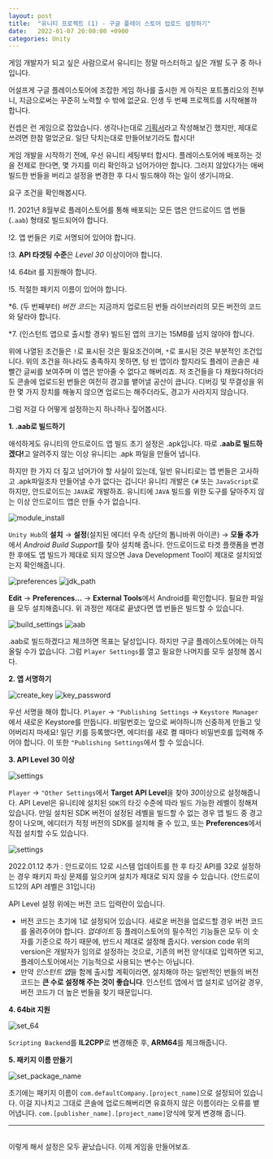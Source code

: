 ```yaml
---
layout: post
title:  "유니티 프로젝트 (1) - 구글 플레이 스토어 업로드 설정하기"
date:   2022-01-07 20:00:00 +0900
categories: Unity
---
```


게임 개발자가 되고 싶은 사람으로서 유니티는 정말 마스터하고 싶은 개발 도구 중 하나입니다.

어설프게 구글 플레이스토어에 조잡한 게임 하나를 출시한 게 아직은 포트폴리오의 전부니, 지금으로써는 꾸준히 노력할 수 밖에 없군요. 인생 두 번째 프로젝트를 시작해볼까 합니다.

컨셉은 런 게임으로 잡았습니다. 생각나는대로 [기획서][plan]라고 작성해보긴 했지만, 제대로 쓰려면 한참 멀었군요.
일단 닥치는대로 만들어보기라도 합시다!

게임 개발을 시작하기 전에, 우선 유니티 세팅부터 합시다.
플레이스토어에 배포하는 것을 전제로 한다면, 몇 가지를 미리 확인하고 넘어가야만 합니다. 그러지 않았다가는 애써 빌드한 번들을 버리고 설정을 변경한 후 다시 빌드해야 하는 일이 생기니까요.

요구 조건을 확인해봅시다.

!1. 2021년 8월부로 플레이스토어를 통해 배포되는 모든 앱은 안드로이드 앱 번들(`.aab`) 형태로 빌드되어야 합니다.

!2. 앱 번들은 키로 서명되어 있어야 합니다.

!3. <strong>API 타겟팅 수준</strong>은 <em>Level 30</em> 이상이어야 합니다.

!4. 64bit 를 지원해야 합니다.

!5. 적절한 패키지 이름이 있어야 합니다.

*6. (두 번째부터) <em>버전 코드</em>는 지금까지 업로드된 번들 라이브러리의 모든 버전의 코드와 달라야 합니다.

*7. (인스턴트 앱으로 출시할 경우) 빌드된 앱의 크기는 15MB를 넘지 않아야 합니다.

위에 나열된 조건들은 `!`로 표시된 것은 필요조건이며, `*`로 표시된 것은 부분적인 조건입니다. 위의 조건을 하나라도 충족하지 못하면, 텅 빈 앱이라 할지라도 플레이 콘솔은 새빨간 글씨를 보여주며 이 앱은 받아줄 수 없다고 해버리죠. 저 조건들을 다 채웠다하더라도 콘솔에 업로드된 번들은 여전히 경고를 뱉어낼 공산이 큽니다. 디버깅 및 무결성을 위한 몇 가지 장치를 해놓지 않으면 업로드는 해주더라도, 경고가 사라지지 않습니다.

그럼 저걸 다 어떻게 설정하는지 하나하나 짚어봅시다.

<strong>1. .aab로 빌드하기</strong>

애석하게도 유니티의 안드로이드 앱 빌드 초기 설정은 .apk입니다. 따로 <strong>.aab로 빌드하겠다!</strong>고 알려주지 않는 이상 유니티는 .apk 파일을 만들어 냅니다.

하지만 한 가지 더 짚고 넘어가야 할 사실이 있는데, 일반 유니티로는 앱 번들은 고사하고 .apk파일조차 만들어낼 수가 없다는 겁니다! 유니티 개발은 `C#` 또는 `JavaScript`로 하지만, 안드로이드는 `JAVA`로 개발하죠. 유니티에 `JAVA` 빌드를 위한 도구를 달아주지 않는 이상 안드로이드 앱은 만들 수가 없습니다.

![module_install](/assets/images/2022-01-08-unity-01/module_install.png)

`Unity Hub`의 <strong>설치</strong> &rarr; <strong>설정</strong>(설치된 에디터 우측 상단의 톱니바퀴 아이콘) &rarr; <strong>모듈 추가</strong>에서 <em>Android Build Support</em>를 찾아 설치해 줍니다.
안드로이드로 타겟 플랫폼을 변경한 후에도 앱 빌드가 제대로 되지 않으면 Java Development Tool이 제대로 설치되었는지 확인해줍니다.

![preferences](/assets/images/2022-01-08-unity-01/preferences.png)
![jdk_path](/assets/images/2022-01-08-unity-01/jdk_path.png)

<strong>Edit</strong> &rarr; <strong>Preferences...</strong> &rarr; <strong>External Tools</strong>에서 Android를 확인합니다. 필요한 파일을 모두 설치해줍니다. 위 과정만 제대로 끝냈다면 앱 번들은 빌드할 수 있습니다. 

![build_settings](/assets/images/2022-01-08-unity-01/build_settings.png)
![aab](/assets/images/2022-01-08-unity-01/aab.png)

.aab로 빌드하겠다고 체크하면 목표는 달성입니다. 하지만 구글 플레이스토어에는 아직 올릴 수가 없습니다. 그럼 `Player Settings`를 열고 필요한 나머지를 모두 설정해 봅시다.

<strong>2. 앱 서명하기</strong>

![create_key](/assets/images/2022-01-08-unity-01/create_key.png)
![key_password](/assets/images/2022-01-08-unity-01/key_password.png)

우선 서명을 해야 합니다. `Player` &rarr; `"Publishing Settings` &rarr; `Keystore Manager`에서 새로운 Keystore를 만듭니다. 비밀번호는 앞으로 써야하니까 신중하게 만들고 잊어버리지 마세요! 일단 키를 등록했다면, 에디터를 새로 켤 때마다 비밀번호를 입력해 주어야 합니다. 이 또한 `"Publishing Settings`에서 할 수 있습니다.

<strong>3. API Level 30 이상</strong>

![settings](/assets/images/2022-01-08-unity-01/settings.png)

`Player` &rarr; `"Other Settings`에서 <strong>Target API Level</strong>을 찾아 <em>30</em>이상으로 설정해줍니다. API Level은 유니티에 설치된 `SDK`의 타깃 수준에 따라 빌드 가능한 레벨이 정해져 있습니다. 만일 설치된 SDK 버전이 설정된 레벨을 빌드할 수 없는 경우 앱 빌드 중 경고 창이 나오며, 에디터가 적정 버전의 SDK를 설치해 줄 수 있고, 또는 <strong>Preferences</strong>에서 직접 설치할 수도 있습니다.

![settings](/assets/images/2022-01-08-unity-01/api30.png)

2022.01.12 추가 : 안드로이드 12로 시스템 업데이트를 한 후 타깃 API를 32로 설정하는 경우 패키지 파싱 문제를 일으키며 설치가 제대로 되지 않을 수 있습니다. (안드로이드12의 API 레벨은 31입니다)

API Level 설정 위에는 버전 코드 입력란이 있습니다.

* 버전 코드는 초기에 1로 설정되어 있습니다. 새로운 버전을 업로드할 경우 버전 코드를 올려주어야 합니다. <em>업데이트</em> 등 플레이스토어의 필수적인 기능들은 모두 이 숫자를 기준으로 하기 때문에, 반드시 제대로 설정해 줍시다. version code 위의 version은 개발자가 임의로 설정하는 것으로, 기존의 버전 양식대로 입력하면 되고, 플레이스토어에서는 기능적으로 사용되는 변수는 아닙니다.
* 만약 <em>인스턴트 앱</em>을 함께 출시할 계획이라면, 설치해야 하는 일반적인 번들의 버전 코드는 <strong>큰 수로 설정해 주는 것이 좋습니다</strong>. 인스턴트 앱에서 앱 설치로 넘어갈 경우, 버전 코드가 더 높은 번들을 찾기 때문입니다.

<strong>4. 64bit 지원</strong>

![set_64](/assets/images/2022-01-08-unity-01/set_64.png)

`Scripting Backend`를 <strong>IL2CPP</strong>로 변경해준 후, <strong>ARM64</strong>를 체크해줍니다.

<strong>5. 패키지 이름 만들기</strong>

![set_package_name](/assets/images/2022-01-08-unity-01/set_package_name.png)

초기에는 패키지 이름이 `com.defaultCompany.[project_name]`으로 설정되어 있습니다. 이걸 지나치고 그대로 콘솔에 업로드해버리면 유효하지 않은 이름이라는 오류를 뱉어냅니다. `com.[publisher_name].[project_name]`양식에 맞게 변경해 줍니다.

<hr>
<br/>
이렇게 해서 설정은 모두 끝났습니다. 이제 게임을 만들어보죠.

[plan]:https://mire-giraffe-6df.notion.site/147cba020c2e48d081033f649188c619